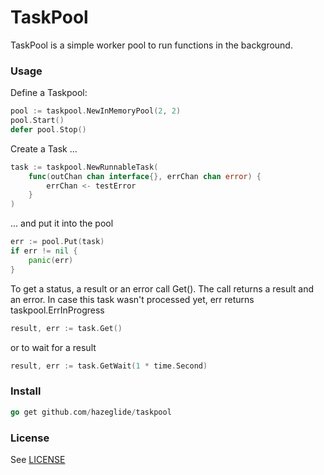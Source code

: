 # TaskPool

TaskPool is a simple worker pool to run functions in the background. 

### Usage

Define a Taskpool:

```go
pool := taskpool.NewInMemoryPool(2, 2)
pool.Start()
defer pool.Stop()
```

Create a Task ...

```go
task := taskpool.NewRunnableTask(
    func(outChan chan interface{}, errChan chan error) {
        errChan <- testError
    }
)
```
... and put it into the pool

```go
err := pool.Put(task)
if err != nil {
    panic(err)
}
```

To get a status, a result or an error call Get(). 
The call returns a result and an error.
In case this task wasn't processed yet, err returns taskpool.ErrInProgress

```go
result, err := task.Get()
```
or to wait for a result 
```go
result, err := task.GetWait(1 * time.Second)
```

### Install

```go
go get github.com/hazeglide/taskpool
```

### License

See [LICENSE](LICENSE)